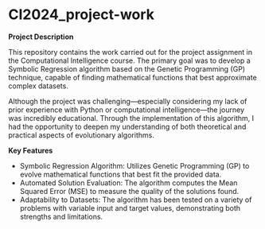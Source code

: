 # CI2024_project-work

**Project Description**

This repository contains the work carried out for the project assignment in the Computational Intelligence course. The primary goal was to develop a Symbolic Regression algorithm based on the Genetic Programming (GP) technique, capable of finding mathematical functions that best approximate complex datasets.

Although the project was challenging—especially considering my lack of prior experience with Python or computational intelligence—the journey was incredibly educational. Through the implementation of this algorithm, I had the opportunity to deepen my understanding of both theoretical and practical aspects of evolutionary algorithms.

**Key Features**

- Symbolic Regression Algorithm: Utilizes Genetic Programming (GP) to evolve mathematical functions that best fit the provided data.
- Automated Solution Evaluation: The algorithm computes the Mean Squared Error (MSE) to measure the quality of the solutions found.
- Adaptability to Datasets: The algorithm has been tested on a variety of problems with variable input and target values, demonstrating both strengths and limitations.
